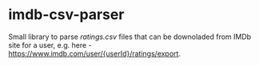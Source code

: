 # imdb-csv-parser

Small library to parse *ratings.csv* files that can be downoladed from IMDb site for a user, e.g. here - https://www.imdb.com/user/{userId}/ratings/export.

